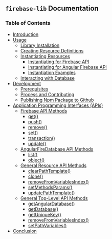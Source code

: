 ## `firebase-lib` Documentation

### Table of Contents

* [Introduction](./docs/00-introduction.md)
* [Usage](./docs/01-usage-installation.md)
  * [Library Installation](./docs/01-usage-installation)
  * [Creating Resource Definitions](./docs/02-usage-creating-resource-definitions.md)
  * [Instantiating Resources](./docs/03-usage-instantiating-resources.md)
    * [Instantiating for Firebase API](./docs/04-usage-instantiating-for-firebase-api.md)
    * [Instantiating for Angular Firebase API](./docs/05-usage-instantiating-for-firebase-api.md)
    * [Instantiation Examples]('./docs/06-usage-instantiation-examples.md')
  * [Interacting with Database]()
* [Development]()
  * [Prerequisites]()
  * [Process and Contributing]()
  * [Publishing Npm Package to Github]()
* [Application Programming Interfaces (APIs)]()
  * [Firebase API Methods]()
    * [get()]()
    * [push()]()
    * [remove()]()
    * [set()]()
    * [transaction()]()
    * [update()]()
  * [AngularFireDatabase API Methods]()
    * [list()]()
    * [object()]()
  * [General Resource API Methods]()
    * [clearPathTemplate()]()
    * [clone()]()
    * [removeFromVariablesIndex()]()
    * [setMethodsParams()]()
    * [updatePathTemplate()]()
  * [General Top-Level API Methods]()
    * [getAngularDatabase()]()
    * [getDatabase()]()
    * [getUniqueKey()]()
    * [removeFromVariablesIndex()]()
    * [setPathVariables()]()
* [Conclusion]()
